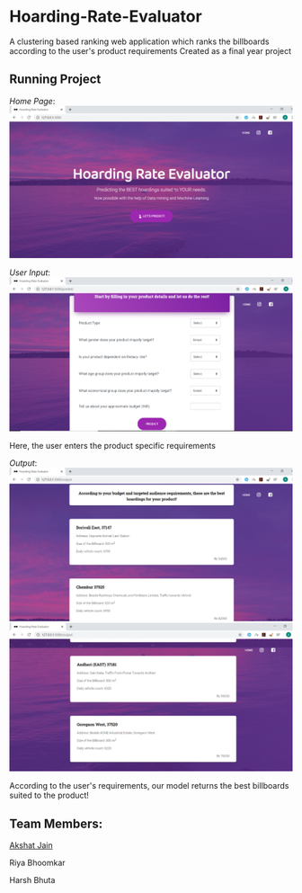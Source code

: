 # Hoarding-Rate-Evaluator
A clustering based ranking web application which ranks the billboards according to the user's product requirements
Created as a final year project

## Running Project
*Home Page*:
![](/static/assets/img/Homescreen.png)

*User Input*:
![UserInput](/static/assets/img/ExtractingData.png)

Here, the user enters the product specific requirements 

*Output*:
![Output](/static/assets/img/Output1.png)
![Output](/static/assets/img/Output2.png)

According to the user's requirements, our model returns the best billboards suited to the product!

## Team Members:

[Akshat Jain](https://github.com/Akshatt)

Riya Bhoomkar

Harsh Bhuta
